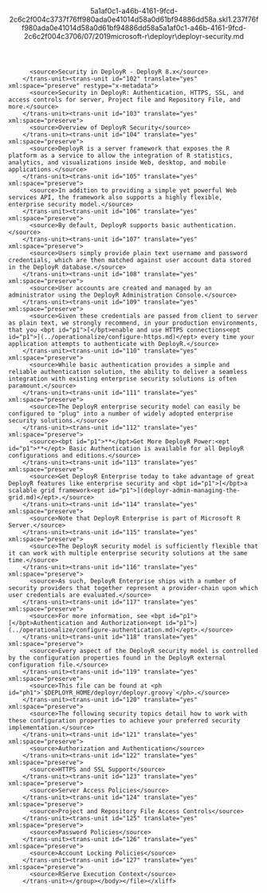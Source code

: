 <?xml version="1.0"?><xliff version="1.2" xmlns="urn:oasis:names:tc:xliff:document:1.2" xmlns:xsi="http://www.w3.org/2001/XMLSchema-instance" xsi:schemaLocation="urn:oasis:names:tc:xliff:document:1.2 xliff-core-1.2-transitional.xsd"><file datatype="xml" original="deployr-security.md" source-language="en-US" target-language="en-US"><header><tool tool-id="mdxliff" tool-name="mdxliff" tool-version="1.0-4e81c41" tool-company="Microsoft" /><xliffext:skl_file_name xmlns:xliffext="urn:microsoft:content:schema:xliffextensions">5a1af0c1-a46b-4161-9fcd-2c6c2f004c3737f76ff980ada0e41014d58a0d61bf94886dd58a.skl</xliffext:skl_file_name><xliffext:version xmlns:xliffext="urn:microsoft:content:schema:xliffextensions">1.2</xliffext:version><xliffext:ms.openlocfilehash xmlns:xliffext="urn:microsoft:content:schema:xliffextensions">37f76ff980ada0e41014d58a0d61bf94886dd58a</xliffext:ms.openlocfilehash><xliffext:ms.sourcegitcommit xmlns:xliffext="urn:microsoft:content:schema:xliffextensions">5a1af0c1-a46b-4161-9fcd-2c6c2f004c37</xliffext:ms.sourcegitcommit><xliffext:ms.lasthandoff xmlns:xliffext="urn:microsoft:content:schema:xliffextensions">06/07/2019</xliffext:ms.lasthandoff><xliffext:ms.openlocfilepath xmlns:xliffext="urn:microsoft:content:schema:xliffextensions">microsoft-r\deployr\deployr-security.md</xliffext:ms.openlocfilepath></header><body><group id="content" extype="content"><trans-unit id="101" translate="yes" xml:space="preserve" restype="x-metadata">
          <source>Security in DeployR - DeployR 8.x</source>
        </trans-unit><trans-unit id="102" translate="yes" xml:space="preserve" restype="x-metadata">
          <source>Security in DeployR: Authentication, HTTPS, SSL, and access controls for server, Project file and Repository File, and more.</source>
        </trans-unit><trans-unit id="103" translate="yes" xml:space="preserve">
          <source>Overview of DeployR Security</source>
        </trans-unit><trans-unit id="104" translate="yes" xml:space="preserve">
          <source>DeployR is a server framework that exposes the R platform as a service to allow the integration of R statistics, analytics, and visualizations inside Web, desktop, and mobile applications.</source>
        </trans-unit><trans-unit id="105" translate="yes" xml:space="preserve">
          <source>In addition to providing a simple yet powerful Web services API, the framework also supports a highly flexible, enterprise security model.</source>
        </trans-unit><trans-unit id="106" translate="yes" xml:space="preserve">
          <source>By default, DeployR supports basic authentication.</source>
        </trans-unit><trans-unit id="107" translate="yes" xml:space="preserve">
          <source>Users simply provide plain text username and password credentials, which are then matched against user account data stored in the DeployR database.</source>
        </trans-unit><trans-unit id="108" translate="yes" xml:space="preserve">
          <source>User accounts are created and managed by an administrator using the DeployR Administration Console.</source>
        </trans-unit><trans-unit id="109" translate="yes" xml:space="preserve">
          <source>Given these credentials are passed from client to server as plain text, we strongly recommend, in your production environments, that you <bpt id="p1">[</bpt>enable and use HTTPS connections<ept id="p1">](../operationalize/configure-https.md)</ept> every time your application attempts to authenticate with DeployR.</source>
        </trans-unit><trans-unit id="110" translate="yes" xml:space="preserve">
          <source>While basic authentication provides a simple and reliable authentication solution, the ability to deliver a seamless integration with existing enterprise security solutions is often paramount.</source>
        </trans-unit><trans-unit id="111" translate="yes" xml:space="preserve">
          <source>The DeployR enterprise security model can easily be configured to "plug" into a number of widely adopted enterprise security solutions.</source>
        </trans-unit><trans-unit id="112" translate="yes" xml:space="preserve">
          <source><bpt id="p1">**</bpt>Get More DeployR Power:<ept id="p1">**</ept> Basic Authentication is available for all DeployR configurations and editions.</source>
        </trans-unit><trans-unit id="113" translate="yes" xml:space="preserve">
          <source>Get DeployR Enterprise today to take advantage of great DeployR features like enterprise security and <bpt id="p1">[</bpt>a scalable grid framework<ept id="p1">](deployr-admin-managing-the-grid.md)</ept>.</source>
        </trans-unit><trans-unit id="114" translate="yes" xml:space="preserve">
          <source>Note that DeployR Enterprise is part of Microsoft R Server.</source>
        </trans-unit><trans-unit id="115" translate="yes" xml:space="preserve">
          <source>The DeployR security model is sufficiently flexible that it can work with multiple enterprise security solutions at the same time.</source>
        </trans-unit><trans-unit id="116" translate="yes" xml:space="preserve">
          <source>As such, DeployR Enterprise ships with a number of security providers that together represent a provider-chain upon which user credentials are evaluated.</source>
        </trans-unit><trans-unit id="117" translate="yes" xml:space="preserve">
          <source>For more information, see <bpt id="p1">[</bpt>Authentication and Authorization<ept id="p1">](../operationalize/configure-authentication.md)</ept>.</source>
        </trans-unit><trans-unit id="118" translate="yes" xml:space="preserve">
          <source>Every aspect of the DeployR security model is controlled by the configuration properties found in the DeployR external configuration file.</source>
        </trans-unit><trans-unit id="119" translate="yes" xml:space="preserve">
          <source>This file can be found at <ph id="ph1">`$DEPLOYR_HOME/deployr/deployr.groovy`</ph>.</source>
        </trans-unit><trans-unit id="120" translate="yes" xml:space="preserve">
          <source>The following security topics detail how to work with these configuration properties to achieve your preferred security implementation.</source>
        </trans-unit><trans-unit id="121" translate="yes" xml:space="preserve">
          <source>Authorization and Authentication</source>
        </trans-unit><trans-unit id="122" translate="yes" xml:space="preserve">
          <source>HTTPS and SSL Support</source>
        </trans-unit><trans-unit id="123" translate="yes" xml:space="preserve">
          <source>Server Access Policies</source>
        </trans-unit><trans-unit id="124" translate="yes" xml:space="preserve">
          <source>Project and Repository File Access Controls</source>
        </trans-unit><trans-unit id="125" translate="yes" xml:space="preserve">
          <source>Password Policies</source>
        </trans-unit><trans-unit id="126" translate="yes" xml:space="preserve">
          <source>Account Locking Policies</source>
        </trans-unit><trans-unit id="127" translate="yes" xml:space="preserve">
          <source>RServe Execution Context</source>
        </trans-unit></group></body></file></xliff>